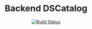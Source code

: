 <div align="center"> 

# Backend DSCatalog

[![Build Status](https://travis-ci.org/leodelmiro/dscatalog-bootcamp-devsuperior.svg?branch=main)](https://travis-ci.org/leodelmiro/dscatalog-bootcamp-devsuperior)

</div>
